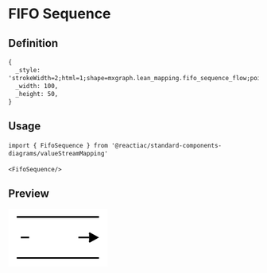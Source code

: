 # FIFO Sequence

## Definition

```
{
  _style: 'strokeWidth=2;html=1;shape=mxgraph.lean_mapping.fifo_sequence_flow;pointerEvents=1;fontStyle=0;fontSize=20;align=center;',
  _width: 100,
  _height: 50,
}
```

## Usage

```
import { FifoSequence } from '@reactiac/standard-components-diagrams/valueStreamMapping'

<FifoSequence/>
```

## Preview

<img src="./fifo-sequence.png" width="200"/>

